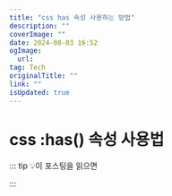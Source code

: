 ```yaml
---
title: "css has 속성 사용하는 방법"
description: ""
coverImage: ""
date: 2024-08-03 16:52
ogImage: 
  url: 
tag: Tech
originalTitle: ""
link: ""
isUpdated: true
---
```






# css :has() 속성 사용법

::: tip 💡이 포스팅을 읽으면

:::
